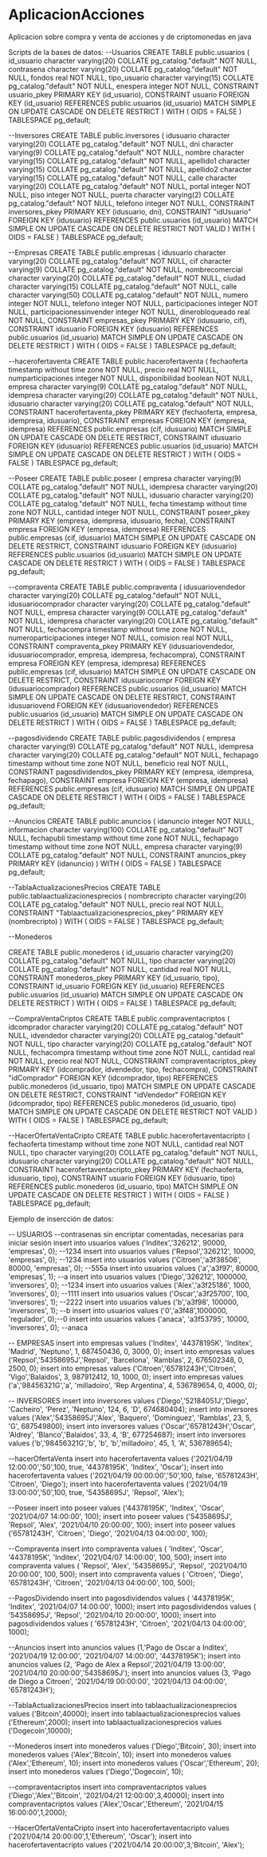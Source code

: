 # AplicacionAcciones
Aplicacion sobre compra y venta de acciones y de criptomonedas en java


Scripts de la bases de datos:
--Usuarios
CREATE TABLE public.usuarios
(
    id_usuario character varying(20) COLLATE pg_catalog."default" NOT NULL,
    contrasena character varying(20) COLLATE pg_catalog."default" NOT NULL,
    fondos real NOT NULL,
    tipo_usuario character varying(15) COLLATE pg_catalog."default" NOT NULL,
    enespera integer NOT NULL,
    CONSTRAINT usuario_pkey PRIMARY KEY (id_usuario),
    CONSTRAINT usuario FOREIGN KEY (id_usuario)
        REFERENCES public.usuarios (id_usuario) MATCH SIMPLE
        ON UPDATE CASCADE
        ON DELETE RESTRICT
)
WITH (
    OIDS = FALSE
)
TABLESPACE pg_default;


--Inversores
CREATE TABLE public.inversores
(
    idusuario character varying(20) COLLATE pg_catalog."default" NOT NULL,
    dni character varying(9) COLLATE pg_catalog."default" NOT NULL,
    nombre character varying(15) COLLATE pg_catalog."default" NOT NULL,
    apellido1 character varying(15) COLLATE pg_catalog."default" NOT NULL,
    apellido2 character varying(15) COLLATE pg_catalog."default" NOT NULL,
    calle character varying(20) COLLATE pg_catalog."default" NOT NULL,
    portal integer NOT NULL,
    piso integer NOT NULL,
    puerta character varying(2) COLLATE pg_catalog."default" NOT NULL,
    telefono integer NOT NULL,
    CONSTRAINT inversores_pkey PRIMARY KEY (idusuario, dni),
    CONSTRAINT "idUsuario" FOREIGN KEY (idusuario)
        REFERENCES public.usuarios (id_usuario) MATCH SIMPLE
        ON UPDATE CASCADE
        ON DELETE RESTRICT
        NOT VALID
)
WITH (
    OIDS = FALSE
)
TABLESPACE pg_default;

--Empresas
CREATE TABLE public.empresas
(
    idusuario character varying(20) COLLATE pg_catalog."default" NOT NULL,
    cif character varying(9) COLLATE pg_catalog."default" NOT NULL,
    nombrecomercial character varying(20) COLLATE pg_catalog."default" NOT NULL,
    ciudad character varying(15) COLLATE pg_catalog."default" NOT NULL,
    calle character varying(50) COLLATE pg_catalog."default" NOT NULL,
    numero integer NOT NULL,
    telefono integer NOT NULL,
    participaciones integer NOT NULL,
    participacionessinvender integer NOT NULL,
    dinerobloqueado real NOT NULL,
    CONSTRAINT empresas_pkey PRIMARY KEY (idusuario, cif),
    CONSTRAINT idusuario FOREIGN KEY (idusuario)
        REFERENCES public.usuarios (id_usuario) MATCH SIMPLE
        ON UPDATE CASCADE
        ON DELETE RESTRICT
)
WITH (
    OIDS = FALSE
)
TABLESPACE pg_default;


--hacerofertaventa
CREATE TABLE public.hacerofertaventa
(
    fechaoferta timestamp without time zone NOT NULL,
    precio real NOT NULL,
    numparticipaciones integer NOT NULL,
    disponibilidad boolean NOT NULL,
    empresa character varying(9) COLLATE pg_catalog."default" NOT NULL,
    idempresa character varying(20) COLLATE pg_catalog."default" NOT NULL,
    idusuario character varying(20) COLLATE pg_catalog."default" NOT NULL,
    CONSTRAINT hacerofertaventa_pkey PRIMARY KEY (fechaoferta, empresa, idempresa, idusuario),
    CONSTRAINT empresas FOREIGN KEY (empresa, idempresa)
        REFERENCES public.empresas (cif, idusuario) MATCH SIMPLE
        ON UPDATE CASCADE
        ON DELETE RESTRICT,
    CONSTRAINT idusuario FOREIGN KEY (idusuario)
        REFERENCES public.usuarios (id_usuario) MATCH SIMPLE
        ON UPDATE CASCADE
        ON DELETE RESTRICT
)
WITH (
    OIDS = FALSE
)
TABLESPACE pg_default;

--Poseer
CREATE TABLE public.poseer
(
    empresa character varying(9) COLLATE pg_catalog."default" NOT NULL,
    idempresa character varying(20) COLLATE pg_catalog."default" NOT NULL,
    idusuario character varying(20) COLLATE pg_catalog."default" NOT NULL,
    fecha timestamp without time zone NOT NULL,
    cantidad integer NOT NULL,
    CONSTRAINT poseer_pkey PRIMARY KEY (empresa, idempresa, idusuario, fecha),
    CONSTRAINT empresa FOREIGN KEY (empresa, idempresa)
        REFERENCES public.empresas (cif, idusuario) MATCH SIMPLE
        ON UPDATE CASCADE
        ON DELETE RESTRICT,
    CONSTRAINT idusuario FOREIGN KEY (idusuario)
        REFERENCES public.usuarios (id_usuario) MATCH SIMPLE
        ON UPDATE CASCADE
        ON DELETE RESTRICT
)
WITH (
    OIDS = FALSE
)
TABLESPACE pg_default;

--compraventa
CREATE TABLE public.compraventa
(
    idusuariovendedor character varying(20) COLLATE pg_catalog."default" NOT NULL,
    idusuariocomprador character varying(20) COLLATE pg_catalog."default" NOT NULL,
    empresa character varying(9) COLLATE pg_catalog."default" NOT NULL,
    idempresa character varying(20) COLLATE pg_catalog."default" NOT NULL,
    fechacompra timestamp without time zone NOT NULL,
    numeroparticipaciones integer NOT NULL,
    comision real NOT NULL,
    CONSTRAINT compraventa_pkey PRIMARY KEY (idusuariovendedor, idusuariocomprador, empresa, idempresa, fechacompra),
    CONSTRAINT empresa FOREIGN KEY (empresa, idempresa)
        REFERENCES public.empresas (cif, idusuario) MATCH SIMPLE
        ON UPDATE CASCADE
        ON DELETE RESTRICT,
    CONSTRAINT idusuariocompr FOREIGN KEY (idusuariocomprador)
        REFERENCES public.usuarios (id_usuario) MATCH SIMPLE
        ON UPDATE CASCADE
        ON DELETE RESTRICT,
    CONSTRAINT idusuariovend FOREIGN KEY (idusuariovendedor)
        REFERENCES public.usuarios (id_usuario) MATCH SIMPLE
        ON UPDATE CASCADE
        ON DELETE RESTRICT
)
WITH (
    OIDS = FALSE
)
TABLESPACE pg_default;

--pagosdividendo
CREATE TABLE public.pagosdividendos
(
    empresa character varying(9) COLLATE pg_catalog."default" NOT NULL,
    idempresa character varying(20) COLLATE pg_catalog."default" NOT NULL,
    fechapago timestamp without time zone NOT NULL,
    beneficio real NOT NULL,
    CONSTRAINT pagosdividendos_pkey PRIMARY KEY (empresa, idempresa, fechapago),
    CONSTRAINT empresa FOREIGN KEY (empresa, idempresa)
        REFERENCES public.empresas (cif, idusuario) MATCH SIMPLE
        ON UPDATE CASCADE
        ON DELETE RESTRICT
)
WITH (
    OIDS = FALSE
)
TABLESPACE pg_default;

--Anuncios
CREATE TABLE public.anuncios
(
    idanuncio integer NOT NULL,
    informacion character varying(100) COLLATE pg_catalog."default" NOT NULL,
    fechapubli timestamp without time zone NOT NULL,
    fechapago timestamp without time zone NOT NULL,
    empresa character varying(9) COLLATE pg_catalog."default" NOT NULL,
    CONSTRAINT anuncios_pkey PRIMARY KEY (idanuncio)
)
WITH (
    OIDS = FALSE
)
TABLESPACE pg_default;

--TablaActualizacionesPrecios
CREATE TABLE public.tablaactualizacionesprecios
(
    nombrecripto character varying(20) COLLATE pg_catalog."default" NOT NULL,
    precio real NOT NULL,
    CONSTRAINT "Tablaactualizacionesprecios_pkey" PRIMARY KEY (nombrecripto)
)
WITH (
    OIDS = FALSE
)
TABLESPACE pg_default;

--Monederos

CREATE TABLE public.monederos
(
    id_usuario character varying(20) COLLATE pg_catalog."default" NOT NULL,
    tipo character varying(20) COLLATE pg_catalog."default" NOT NULL,
    cantidad real NOT NULL,
    CONSTRAINT monederos_pkey PRIMARY KEY (id_usuario, tipo),
    CONSTRAINT id_usuario FOREIGN KEY (id_usuario)
        REFERENCES public.usuarios (id_usuario) MATCH SIMPLE
        ON UPDATE CASCADE
        ON DELETE RESTRICT
)
WITH (
    OIDS = FALSE
)
TABLESPACE pg_default;


--CompraVentaCriptos
CREATE TABLE public.compraventacriptos
(
    idcomprador character varying(20) COLLATE pg_catalog."default" NOT NULL,
    idvendedor character varying(20) COLLATE pg_catalog."default" NOT NULL,
    tipo character varying(20) COLLATE pg_catalog."default" NOT NULL,
    fechacompra timestamp without time zone NOT NULL,
    cantidad real NOT NULL,
    precio real NOT NULL,
    CONSTRAINT compraventacriptos_pkey PRIMARY KEY (idcomprador, idvendedor, tipo, fechacompra),
    CONSTRAINT "idComprador" FOREIGN KEY (idcomprador, tipo)
        REFERENCES public.monederos (id_usuario, tipo) MATCH SIMPLE
        ON UPDATE CASCADE
        ON DELETE RESTRICT,
    CONSTRAINT "idVendedor" FOREIGN KEY (idcomprador, tipo)
        REFERENCES public.monederos (id_usuario, tipo) MATCH SIMPLE
        ON UPDATE CASCADE
        ON DELETE RESTRICT
        NOT VALID
)
WITH (
    OIDS = FALSE
)
TABLESPACE pg_default;

--HacerOfertaVentaCripto
CREATE TABLE public.hacerofertaventacripto
(
    fechaoferta timestamp without time zone NOT NULL,
    cantidad real NOT NULL,
    tipo character varying(20) COLLATE pg_catalog."default" NOT NULL,
    idusuario character varying(20) COLLATE pg_catalog."default" NOT NULL,
    CONSTRAINT hacerofertaventacripto_pkey PRIMARY KEY (fechaoferta, idusuario, tipo),
    CONSTRAINT usuario FOREIGN KEY (idusuario, tipo)
        REFERENCES public.monederos (id_usuario, tipo) MATCH SIMPLE
        ON UPDATE CASCADE
        ON DELETE RESTRICT
)
WITH (
    OIDS = FALSE
)
TABLESPACE pg_default;


Ejemplo de insercción de datos:

-- USUARIOS
--contrasenas sin encriptar comentadas, necesarias para iniciar sesión
insert into usuarios values ('Inditex','326212', 90000, 'empresas', 0); --1234
insert into usuarios values ('Repsol','326212', 10000, 'empresas', 0); --1234
insert into usuarios values ('Citroen','a3f38506', 80000, 'empresas', 0); --555a
insert into usuarios values ('a','a3f97', 80000, 'empresas', 1); --a
insert into usuarios values ('Diego','326212', 1000000, 'inversores', 0); --1234
insert into usuarios values ('Alex','a3f25186', 1000, 'inversores', 0); --1111
insert into usuarios values ('Oscar','a3f25700', 100, 'inversores', 1); --2222
insert into usuarios values ('b','a3f98', 100000, 'inversores', 1); --b
insert into usuarios values ('0','a3f48',1000000, 'regulador', 0);--0
insert into usuarios values ('anaca', 'a3f53795', 10000, 'inversores', 0); --anaca

-- EMPRESAS
insert into empresas values ('Inditex', '44378195K', 'Inditex', 'Madrid', 'Neptuno', 1, 687450436, 0, 3000, 0);
insert into empresas values ('Repsol','54358695J','Repsol', 'Barcelona', 'Ramblas', 2, 676502348, 0, 2500, 0);
insert into empresas values ('Citroen','65781243H','Citroen', 'Vigo','Balaidos', 3, 987912412, 10, 1000, 0);
insert into empresas values ('a','98456321G','a', 'milladoiro', 'Rep Argentina', 4, 536789654, 0, 4000, 0);

-- INVERSORES
insert into inversores values ('Diego','52184051J','Diego', 'Cacheiro', 'Perez', 'Neptuno', 124, 6, 'D', 674680404);
insert into inversores values ('Alex','54358695J','Alex', 'Baquero', 'Dominguez', 'Ramblas', 23, 5, 'G', 687549800);
insert into inversores values ('Oscar','65781243H','Oscar', 'Aldrey', 'Blanco','Balaidos', 33, 4, 'B', 677254687);
insert into inversores values ('b','98456321G','b', 'b', 'b','milladoiro', 45, 1, 'A', 536789654);

--hacerOfertaVenta
insert into hacerofertaventa values ('2021/04/19 12:00:00','50',100, true, '44378195K', 'Inditex', 'Oscar');
insert into hacerofertaventa values ('2021/04/19 00:00:00','50',100, false, '65781243H', 'Citroen', 'Diego');
insert into hacerofertaventa values ('2021/04/19 13:00:00','50',100, true, '54358695J', 'Repsol', 'Alex');

--Poseer
insert into poseer values ('44378195K', 'Inditex', 'Oscar', '2021/04/07 14:00:00', 100);
insert into poseer values ('54358695J', 'Repsol', 'Alex', '2021/04/10 20:00:00', 100);
insert into poseer values ('65781243H', 'Citroen', 'Diego', '2021/04/13 04:00:00', 100);

--Compraventa
insert into compraventa values ( 'Inditex', 'Oscar', '44378195K', 'Inditex', '2021/04/07 14:00:00', 100, 500);
insert into compraventa values ( 'Repsol', 'Alex', '54358695J', 'Repsol', '2021/04/10 20:00:00', 100, 500);
insert into compraventa values ( 'Citroen', 'Diego', '65781243H', 'Citroen', '2021/04/13 04:00:00', 100, 500);

--PagosDividendo
insert into pagosdividendos values ( '44378195K', 'Inditex', '2021/04/07 14:00:00', 1000);
insert into pagosdividendos values ( '54358695J', 'Repsol', '2021/04/10 20:00:00', 1000);
insert into pagosdividendos values ( '65781243H', 'Citroen', '2021/04/13 04:00:00', 1000);

--Anuncios
insert into anuncios values (1,'Pago de Oscar a Inditex', '2021/04/19 12:00:00', '2021/04/07 14:00:00', '44378195K');
insert into anuncios values (2, 'Pago de Alex a Repsol','2021/04/19 13:00:00', '2021/04/10 20:00:00','54358695J');
insert into anuncios values (3, 'Pago de Diego a Citroen', '2021/04/19 00:00:00', '2021/04/13 04:00:00', '65781243H');

--TablaActualizacionesPrecios
insert into tablaactualizacionesprecios values ('Bitcoin',40000);
insert into tablaactualizacionesprecios values ('Ethereum',2000);
insert into tablaactualizacionesprecios values ('Dogecoin',10000);

--Monederos
insert into monederos values ('Diego','Bitcoin', 30);
insert into monederos values ('Alex','Bitcoin', 10);
insert into monederos values ('Alex','Ethereum', 10);
insert into monederos values ('Oscar','Ethereum', 20);
insert into monederos values ('Diego','Dogecoin', 10);

--compraventacriptos
insert into compraventacriptos values ('Diego','Alex','Bitcoin', '2021/04/21 12:00:00',3,40000);
insert into compraventacriptos values ('Alex','Oscar','Ethereum', '2021/04/15 16:00:00',1,2000);

--HacerOfertaVentaCripto
insert into hacerofertaventacripto values ('2021/04/14 20:00:00',1,'Ethereum', 'Oscar');
insert into hacerofertaventacripto values ('2021/04/14 20:00:00',3,'Bitcoin', 'Alex');


